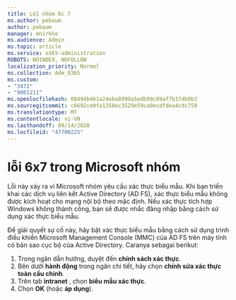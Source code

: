 ```yaml
---
title: Lỗi nhóm 6c 7
ms.author: pebaum
author: pebaum
manager: mnirkhe
ms.audience: Admin
ms.topic: article
ms.service: o365-administration
ROBOTS: NOINDEX, NOFOLLOW
localization_priority: Normal
ms.collection: Adm_O365
ms.custom:
- "3472"
- "9001211"
ms.openlocfilehash: 08494b461a24eba8999a5edb99c89af7b17db9b3
ms.sourcegitcommit: c6692ce0fa1358ec3529e59ca0ecdfdea4cdc759
ms.translationtype: MT
ms.contentlocale: vi-VN
ms.lasthandoff: 09/14/2020
ms.locfileid: "47700225"
---
```

# <a name="4c7-error-in-microsoft-teams"></a>lỗi 6x7 trong Microsoft nhóm

Lỗi này xảy ra vì Microsoft nhóm yêu cầu xác thực biểu mẫu. Khi bạn triển khai các dịch vụ liên kết Active Directory (AD FS), xác thực biểu mẫu không được kích hoạt cho mạng nội bộ theo mặc định. Nếu xác thực tích hợp Windows không thành công, bạn sẽ được nhắc đăng nhập bằng cách sử dụng xác thực biểu mẫu.

Để giải quyết sự cố này, hãy bật xác thực biểu mẫu bằng cách sử dụng trình điều khiển Microsoft Management Console (MMC) của AD FS trên máy tính có bản sao cục bộ của Active Directory. Caranya sebagai berikut: 

1. Trong ngăn dẫn hướng, duyệt đến **chính sách xác thực**.
2. Bên dưới **hành động** trong ngăn chi tiết, hãy chọn **chỉnh sửa xác thực toàn cầu chính**.
3. Trên tab **intranet** , chọn **biểu mẫu xác thực**.
4. Chọn **OK** (hoặc **áp dụng**).